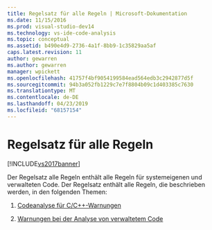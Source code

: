 ```yaml
---
title: Regelsatz für alle Regeln | Microsoft-Dokumentation
ms.date: 11/15/2016
ms.prod: visual-studio-dev14
ms.technology: vs-ide-code-analysis
ms.topic: conceptual
ms.assetid: b490e4d9-2736-4a1f-8bb9-1c35829aa5af
caps.latest.revision: 11
author: gewarren
ms.author: gewarren
manager: wpickett
ms.openlocfilehash: 41757f4bf9054199584ead564edb3c2942877d5f
ms.sourcegitcommit: 94b3a052fb1229c7e7f8804b09c1d403385c7630
ms.translationtype: MT
ms.contentlocale: de-DE
ms.lasthandoff: 04/23/2019
ms.locfileid: "68157154"
---
```

# <a name="all-rules-rule-set"></a>Regelsatz für alle Regeln
[!INCLUDE[vs2017banner](../includes/vs2017banner.md)]

Der Regelsatz alle Regeln enthält alle Regeln für systemeigenen und verwalteten Code. Der Regelsatz enthält alle Regeln, die beschrieben werden, in den folgenden Themen:  
  
1. [Codeanalyse für C/C++-Warnungen](../code-quality/code-analysis-for-c-cpp-warnings.md)  
  
2. [Warnungen bei der Analyse von verwaltetem Code](../code-quality/code-analysis-for-managed-code-warnings.md)
